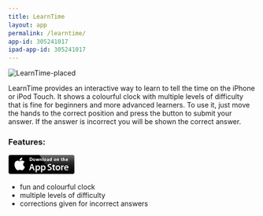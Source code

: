 ```yaml
---
title: LearnTime
layout: app
permalink: /learntime/
app-id: 305241017
ipad-app-id: 305241017
---
```

![LearnTime-placed](/images/LearnTime-placed.png)

LearnTime provides an interactive way to learn to tell the time on the iPhone or iPod Touch. It shows a colourful clock with multiple levels of difficulty that is fine for beginners and more advanced learners. To use it, just move the hands to the correct position and press the button to submit your answer. If the answer is incorrect you will be shown the correct answer.


### Features:


<p><a href="http://appstore.com/robclarke/learntime"><img class=" wp-image-649 alignright" title="App_Store_Badge_EN_0609" alt="" src="/assets/images/Download_on_the_App_Store_Badge_US-UK_135x40.png" width="135" height="40"></a></p>


* fun and colourful clock
* multiple levels of difficulty
* corrections given for incorrect answers
